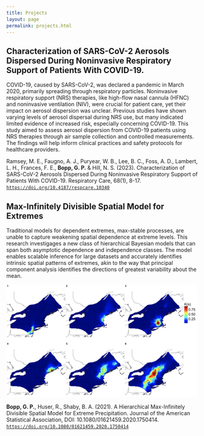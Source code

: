 ```yaml
---
title: Projects
layout: page
permalink: projects.html
---
```


## Characterization of SARS-CoV-2 Aerosols Dispersed During Noninvasive Respiratory Support of Patients With COVID-19.

COVID-19, caused by SARS-CoV-2, was declared a pandemic in March 2020, primarily spreading through respiratory particles. Noninvasive respiratory support (NRS) therapies, like high-flow nasal cannula (HFNC) and noninvasive ventilation (NIV), were crucial for patient care, yet their impact on aerosol dispersion was unclear. Previous studies have shown varying levels of aerosol dispersal during NRS use, but many indicated limited evidence of increased risk, especially concerning COVID-19. This study aimed to assess aerosol dispersion from COVID-19 patients using NRS therapies through air sample collection and controlled measurements. The findings will help inform clinical practices and safety protocols for healthcare providers.

Ramsey, M. E., Faugno, A. J., Puryear, W. B., Lee, B. C., Foss, A. D., Lambert, L. H., Frances, F. E., **Bopp, G. P.** & Hill, N. S. (2023). Characterization of SARS-CoV-2 Aerosols Dispersed During Noninvasive Respiratory Support of Patients With COVID-19. Respiratory Care, 68(1), 8-17. [`https://doi.org/10.4187/respcare.10340`](https://doi.org/10.4187/respcare.10340)

## Max-Infinitely Divisible Spatial Model for Extremes

Traditional models for dependent extremes, max-stable processes, are unable to capture weakening spatial dependence at extreme levels. This research investigages a new class of hierarchical Bayesian models that can span both asymptotic dependence and independence classes. The model enables scalable inference for large datasets and accurately identifies intrinsic spatial patterns of extremes, akin to the way that principal component analysis identifies the directions of greatest variability about the mean.

![title](../assets/img/max-id.png)

**Bopp, G. P.**, Huser, R., Shaby, B. A. (2021). A Hierarchical Max-Infinitely Divisible Spatial Model for Extreme Precipitation. Journal of the American Statistical Association, DOI: 10.1080/01621459.2020.1750414.  [`https://doi.org/10.1080/01621459.2020.1750414`](https://doi.org/10.1080/01621459.2020.1750414)

